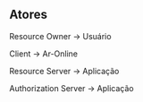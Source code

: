 ## Atores

Resource Owner -> Usuário

Client -> Ar-Online

Resource Server -> Aplicação

Authorization Server -> Aplicação

